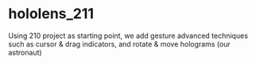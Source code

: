 # hololens_211
Using 210 project as starting point, we add gesture advanced techniques such as cursor &amp; drag indicators, and rotate &amp; move holograms (our astronaut)
